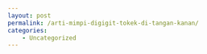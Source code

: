 ```yaml
---
layout: post
permalink: /arti-mimpi-digigit-tokek-di-tangan-kanan/
categories:
    - Uncategorized
---
```


